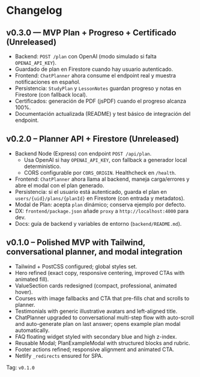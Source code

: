 # Changelog

## v0.3.0 — MVP Plan + Progreso + Certificado (Unreleased)

- Backend: `POST /plan` con OpenAI (modo simulado si falta `OPENAI_API_KEY`).
- Guardado de plan en Firestore cuando hay usuario autenticado.
- Frontend: `ChatPlanner` ahora consume el endpoint real y muestra notificaciones en español.
- Persistencia: `StudyPlan` y `LessonNotes` guardan progreso y notas en Firestore (con fallback local).
- Certificados: generación de PDF (jsPDF) cuando el progreso alcanza 100%.
- Documentación actualizada (README) y test básico de integración del endpoint.

## v0.2.0 – Planner API + Firestore (Unreleased)

- Backend Node (Express) con endpoint `POST /api/plan`.
  - Usa OpenAI si hay `OPENAI_API_KEY`, con fallback a generador local determinístico.
  - CORS configurable por `CORS_ORIGIN`. Healthcheck en `/health`.
- Frontend: `ChatPlanner` ahora llama al backend, maneja carga/errores
  y abre el modal con el plan generado.
- Persistencia: si el usuario está autenticado, guarda el plan en
  `users/{uid}/plans/{planId}` en Firestore (con entrada y metadatos).
- Modal de Plan: acepta `plan` dinámico; conserva ejemplo por defecto.
- DX: `frontend/package.json` añade `proxy` a `http://localhost:4000` para dev.
- Docs: guía de backend y variables de entorno (`backend/README.md`).

## v0.1.0 – Polished MVP with Tailwind, conversational planner, and modal integration

- Tailwind + PostCSS configured; global styles set.
- Hero refined (exact copy, responsive centering, improved CTAs with animated fill).
- ValueSection cards redesigned (compact, professional, animated hover).
- Courses with image fallbacks and CTA that pre-fills chat and scrolls to planner.
- Testimonials with generic illustrative avatars and left-aligned title.
- ChatPlanner upgraded to conversational multi-step flow with auto-scroll and auto-generate plan on last answer; opens example plan modal automatically.
- FAQ floating widget styled with secondary blue and high z-index.
- Reusable Modal; PlanExampleModal with structured blocks and rubric.
- Footer actions refined; responsive alignment and animated CTA.
- Netlify `_redirects` ensured for SPA.

Tag: `v0.1.0`

